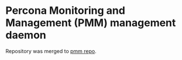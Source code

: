 # Percona Monitoring and Management (PMM) management daemon

Repository was merged to [pmm repo](https://github.com/percona/pmm).
